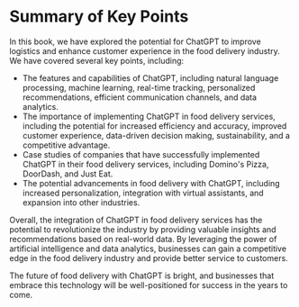 Summary of Key Points
=================================

In this book, we have explored the potential for ChatGPT to improve logistics and enhance customer experience in the food delivery industry. We have covered several key points, including:

* The features and capabilities of ChatGPT, including natural language processing, machine learning, real-time tracking, personalized recommendations, efficient communication channels, and data analytics.
* The importance of implementing ChatGPT in food delivery services, including the potential for increased efficiency and accuracy, improved customer experience, data-driven decision making, sustainability, and a competitive advantage.
* Case studies of companies that have successfully implemented ChatGPT in their food delivery services, including Domino's Pizza, DoorDash, and Just Eat.
* The potential advancements in food delivery with ChatGPT, including increased personalization, integration with virtual assistants, and expansion into other industries.

Overall, the integration of ChatGPT in food delivery services has the potential to revolutionize the industry by providing valuable insights and recommendations based on real-world data. By leveraging the power of artificial intelligence and data analytics, businesses can gain a competitive edge in the food delivery industry and provide better service to customers.

The future of food delivery with ChatGPT is bright, and businesses that embrace this technology will be well-positioned for success in the years to come.
